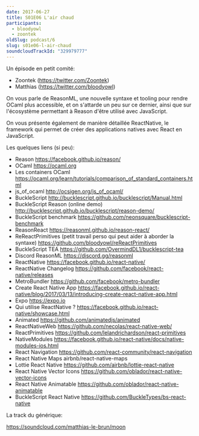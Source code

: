 ```yaml
---
date: 2017-06-27
title: S01E06 L'air chaud
participants:
  - bloodyowl
  - zoontek
oldSlug: podcast/6
slug: s01e06-l-air-chaud
soundcloudTrackId: "329979777"
---
```


Un épisode en petit comité:

- Zoontek (https://twitter.com/Zoontek)
- Matthias (https://twitter.com/bloodyowl)

On vous parle de ReasonML, une nouvelle syntaxe et tooling pour rendre OCaml
plus accessible, et on s'attarde un peu sur ce dernier, ainsi que sur
l'écosystème permettant à Reason d'être utilisé avec JavaScript.

On vous présente également de manière détaillée ReactNative, le framework qui
permet de créer des applications natives avec React en JavaScript.

Les quelques liens (si peu):

- Reason https://facebook.github.io/reason/
- OCaml https://ocaml.org
- Les containers OCaml
  https://ocaml.org/learn/tutorials/comparison_of_standard_containers.html
- js_of_ocaml http://ocsigen.org/js_of_ocaml/
- BuckleScript http://bucklescript.github.io/bucklescript/Manual.html
- BuckleScript Reason (online demo)
  http://bucklescript.github.io/bucklescript/reason-demo/
- BuckleScript benchmark https://github.com/neonsquare/bucklescript-benchmark
- ReasonReact https://reasonml.github.io/reason-react/
- ReReactPrimitives (petit travail perso qui peut aider à aborder la syntaxe)
  https://github.com/bloodyowl/reReactPrimitives
- BuckleScript TEA https://github.com/OvermindDL1/bucklescript-tea
- Discord ReasonML https://discord.gg/reasonml
- ReactNative https://facebook.github.io/react-native/
- ReactNative Changelog https://github.com/facebook/react-native/releases
- MetroBundler https://github.com/facebook/metro-bundler
- Create React Native App
  https://facebook.github.io/react-native/blog/2017/03/13/introducing-create-react-native-app.html
- Expo https://expo.io
- Qui utilise ReactNative ?
  https://facebook.github.io/react-native/showcase.html
- Animated https://github.com/animatedjs/animated
- ReactNativeWeb https://github.com/necolas/react-native-web/
- ReactPrimitives https://github.com/lelandrichardson/react-primitives
- NativeModules
  https://facebook.github.io/react-native/docs/native-modules-ios.html
- React Navigation https://github.com/react-community/react-navigation
- React Native Maps airbnb/react-native-maps
- Lottie React Native https://github.com/airbnb/lottie-react-native
- React Native Vector Icons https://github.com/oblador/react-native-vector-icons
- React Native Animatable https://github.com/oblador/react-native-animatable
- BuckleScript React Native https://github.com/BuckleTypes/bs-react-native

La track du générique:

https://soundcloud.com/matthias-le-brun/moon
